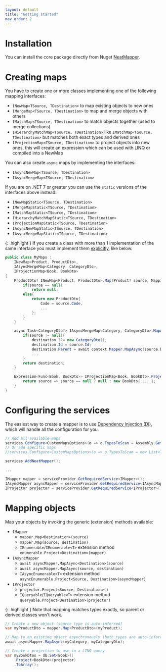 ```yaml
---
layout: default
title: "Getting started"
nav_order: 2
---
```


# Installation

You can install the core package directly from Nuget [NeatMapper](https://www.nuget.org/packages/NeatMapper).

# Creating maps

You have to create one or more classes implementing one of the following mapping interfaces:
- `INewMap<TSource, TDestination>` to map existing objects to new ones
- `IMergeMap<TSource, TDestination>` to map and merge objects with others
- `IMatchMap<TSource, TDestination>` to match objects together (used to merge collections)
- `IHierarchyMatchMap<TSource, TDestination>` like `IMatchMap<TSource, TDestination>` but matches both exact types and derived ones
- `IProjectionMap<TSource, TDestination>` to project objects into new ones, this will create an expression which can be used with LINQ or compiled into a NewMap

You can also create `async` maps by implementing the interfaces:
- `IAsyncNewMap<TSource, TDestination>`
- `IAsyncMergeMap<TSource, TDestination>`

If you are on .NET 7 or greater you can use the `static` versions of the interfaces above instead:
- `INewMapStatic<TSource, TDestination>`
- `IMergeMapStatic<TSource, TDestination>`
- `IMatchMapStatic<TSource, TDestination>`
- `IHierarchyMatchMapStatic<TSource, TDestination>`
- `IProjectionMapStatic<TSource, TDestination>`
- `IAsyncNewMapStatic<TSource, TDestination>`
- `IAsyncMergeMapStatic<TSource, TDestination>`

{: .highlight }
If you create a class with more than 1 implementation of the same interface you must implement them [explicitly](https://learn.microsoft.com/en-us/dotnet/csharp/programming-guide/interfaces/explicit-interface-implementation), like below.

```csharp
public class MyMaps :
    INewMap<Product, ProductDto>,
    IAsyncMergeMap<Category, CategoryDto>,
    IProjectionMap<Book, BookDto>
{
    ProductDto? INewMap<Product, ProductDto>.Map(Product? source, MappingContext context){
        if(source == null)
            return null;
        else{
            return new ProductDto{
                Code = source.Code,
                ...
            };
        }
    }

    async Task<CategoryDto?> IAsyncMergeMap<Category, CategoryDto>.MapAsync(Category? source, CategoryDto? destination, AsyncMappingContext context){
        if(source != null){
            destination ??= new CategoryDto();
            destination.Id = source.Id;
            destination.Parent = await context.Mapper.MapAsync(source.Parent, destination.Parent, context.CancellationToken);
            ...
        }
        return destination;
    }

    Expression<Func<Book, BookDto>> IProjectionMap<Book, BookDto>.Project(ProjectionContext context){
        return source => source == null ? null : new BookDto{ ... };
    }
}
```

# Configuring the services

The easiest way to create a mapper is to use [Dependency Injection (DI)](https://learn.microsoft.com/en-us/dotnet/core/extensions/dependency-injection), which will handle all the configuration for you.

```csharp
// Add all available maps
services.Configure<CustomMapsOptions>(o => o.TypesToScan = Assembly.GetExecutingAssembly().GetTypes().ToList() );
// Or add specific maps
//services.Configure<CustomMapsOptions>(o => o.TypesToScan = new List<Type>{ typeof(MyMaps), ... });

services.AddNeatMapper();

...

IMapper mapper = serviceProvider.GetRequiredService<IMapper>();
IAsyncMapper asyncMapper = serviceProvider.GetRequiredService<IAsyncMapper>();
IProjector projector = serviceProvider.GetRequiredService<IProjector>();
```

# Mapping objects

Map your objects by invoking the generic (extension) methods available:
- `IMapper`
  - `mapper.Map<Destination>(source)`
  - `mapper.Map(source, destination)`
  - `IEnumerable`/`IEnumerable<T>` extension method `enumerable.Project<Destination>(mapper)`
- `IAsyncMapper`
  - `await asyncMapper.MapAsync<Destination>(source)`
  - `await asyncMapper.MapAsync(source, destination)`
  - `IAsyncEnumerable<T>` extension method `asyncEnumerable.Project<Source, Destination>(asyncMapper)`
- `IProjector`
  - `projector.Project<Source, Destination>()`
  - `IQueryable`/`IQueryable<T>` extension method `queryable.Project<Destination>(projector)`

{: .highlight }
Note that mapping matches types exactly, so parent or derived classes won't work.

```csharp
// Create a new object (source type is auto-inferred)
var myProductDto = mapper.Map<ProductDto>(myProduct);

// Map to an existing object asynchronously (both types are auto-inferred)
await asyncMapper.MapAsync(myCategory, myCategoryDto);

// Create a projection to use in a LINQ query
var myBookDtos = db.Set<Book>()
    .Project<BookDto>(projector)
    .ToArray();
```
